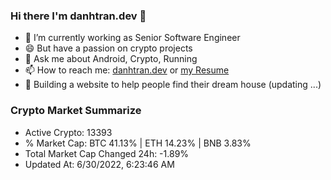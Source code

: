 ### Hi there I'm danhtran.dev 👋

- 🔭 I’m currently working as Senior Software Engineer
- 😄 But have a passion on crypto projects
- 💬 Ask me about Android, Crypto, Running 
- 📫 How to reach me: <a href="https://danhtran.dev" target="_blank">danhtran.dev</a> or <a href="Developer-Resume.pdf" target="_blank">my Resume</a>
- 🌱 Building a website to help people find their dream house (updating ...)

### Crypto Market Summarize
- Active Crypto: 13393
- % Market Cap: BTC 41.13% | ETH 14.23% | BNB 3.83%
- Total Market Cap Changed 24h: -1.89%
- Updated At: 6/30/2022, 6:23:46 AM
